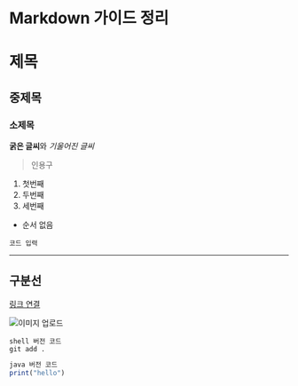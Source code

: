 # Markdown 가이드 정리

# 제목

## 중제목

### 소제목

**굵은 글씨**와 *기울어진 글씨*

> 인용구

1. 첫번째
2. 두번째
3. 세번째

- 순서 없음 

`코드 입력`

---
구분선
---

[링크 연결](https://youtu.be/zwuYQXK4nlE)

![이미지 업로드](https://static.wikia.nocookie.net/cartoons/images/e/ed/Profile_-_SpongeBob_SquarePants.png/revision/latest?cb=20230305115632)

```shell
shell 버전 코드
git add .
```

```javascript
java 버전 코드
print("hello")
```
